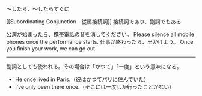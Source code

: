 ～したら、～したらすぐに

[[Subordinating Conjunction - 従属接続詞]]
接続詞であり、副詞でもある

公演が始まったら、携帯電話の音を消してください。
Please silence all mobile phones once the performance starts.
仕事が終わったら、出かけよう。
Once you finish your work, we can go out.

---

副詞としても使われる。その場合は「かつて」「一度」という意味になる。
- He once lived in Paris.（彼はかつてパリに住んでいた）
- I’ve only been there once.（そこには一度しか行ったことがない）


